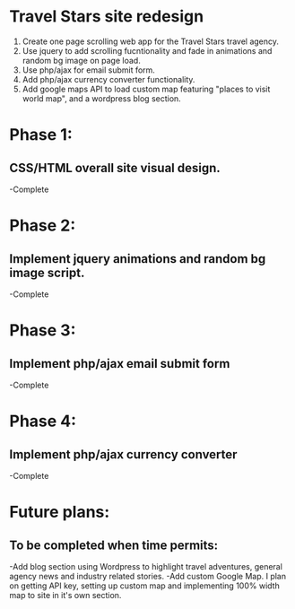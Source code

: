 <h1>Travel Stars site redesign</h1>

1. Create one page scrolling web app for the Travel Stars travel agency.
2. Use jquery to add scrolling fucntionality and fade in animations and random bg image on page load.
3. Use php/ajax for email submit form.
4. Add php/ajax currency converter functionality.
5. Add google maps API to load custom map featuring "places to visit world map", and a wordpress blog section.




<h1>Phase 1:</h1>
<h2>CSS/HTML overall site visual design.</h2>
-Complete

<h1>Phase 2:</h1>
<h2>Implement jquery animations and random bg image script.</h2>
-Complete

<h1>Phase 3:</h1>
<h2>Implement php/ajax email submit form</h2>
-Complete

<h1>Phase 4:</h1>
<h2>Implement php/ajax currency converter</h2>
-Complete


<h1>Future plans:</h1>
<h2>To be completed when time permits:</h2>
-Add blog section using Wordpress to highlight travel adventures, general agency news and industry related stories.
-Add custom Google Map. I plan on getting API key, setting up custom map and implementing 100% width map to site in it's own section.
